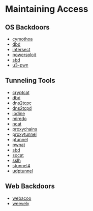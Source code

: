 # Maintaining Access

OS Backdoors
---------------

* [cymothoa](../tools/_template.md)
* [dbd](../tools/_template.md)
* [intersect](../tools/_template.md)
* [powersploit](../tools/_template.md)
* [sbd](../tools/_template.md)
* [u3-pwn](../tools/_template.md)

Tunneling Tools
---------------

* [cryptcat](../tools/_template.md)
* [dbd](../tools/_template.md)
* [dns2tcpc](../tools/_template.md)
* [dns2tcpd](../tools/_template.md)
* [iodine](../tools/_template.md)
* [miredo](../tools/_template.md)
* [ncat](../tools/ncat.md)
* [proxychains](../tools/_template.md)
* [proxytunnel](../tools/_template.md)
* [ptunnel](../tools/_template.md)
* [pwnat](../tools/_template.md)
* [sbd](../tools/_template.md)
* [socat](../tools/_template.md)
* [sslh](../tools/_template.md)
* [stunnel4](../tools/_template.md)
* [udptunnel](../tools/_template.md)



Web Backdoors
----------------

* [webacoo](../tools/_template.md)
* [weevely](../tools/_template.md)

